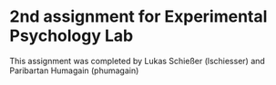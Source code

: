 # 2nd assignment for Experimental Psychology Lab

This assignment was completed by Lukas Schießer (lschiesser) and Paribartan Humagain (phumagain)
